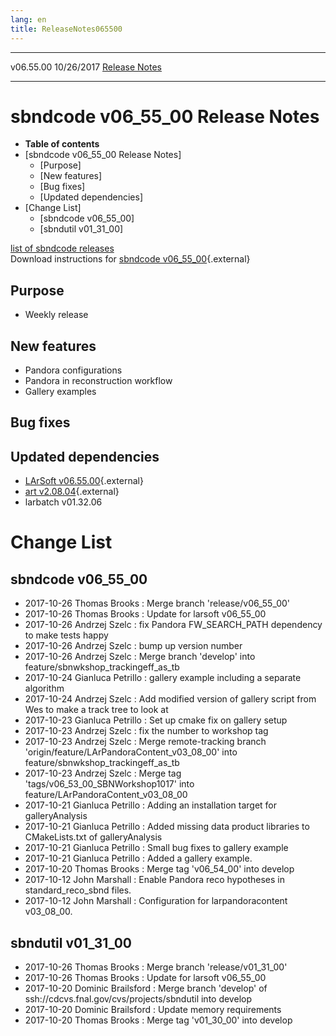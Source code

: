 ```yaml
---
lang: en
title: ReleaseNotes065500
---
```


  ----------- ------------ -- -- ------------------------------------------------------
  v06.55.00   10/26/2017         [Release Notes](ReleaseNotes065500.html)
  ----------- ------------ -- -- ------------------------------------------------------



sbndcode v06\_55\_00 Release Notes
======================================================================================

-   **Table of contents**
-   [sbndcode v06\_55\_00 Release
    Notes]
    -   [Purpose]
    -   [New features]
    -   [Bug fixes]
    -   [Updated dependencies]
-   [Change List]
    -   [sbndcode v06\_55\_00]
    -   [sbndutil v01\_31\_00]

[list of sbndcode
releases](List_of_SBND_code_releases.html)\
Download instructions for [sbndcode
v06\_55\_00](http://scisoft.fnal.gov/scisoft/bundles/sbnd/v06_55_00/sbndcode-v06_55_00.html){.external}



Purpose
----------------------------------

-   Weekly release



New features
--------------------------------------------

-   Pandora configurations
-   Pandora in reconstruction workflow
-   Gallery examples



Bug fixes
--------------------------------------



Updated dependencies
------------------------------------------------------------

-   [LArSoft
    v06.55.00](https://cdcvs.fnal.gov/redmine/projects/larsoft/wiki/ReleaseNotes065500){.external}
-   [art
    v2.08.04](https://cdcvs.fnal.gov/redmine/projects/art/wiki/Series_208){.external}
-   larbatch v01.32.06



Change List
==========================================



sbndcode v06\_55\_00
----------------------------------------------------------

-   2017-10-26 Thomas Brooks : Merge branch \'release/v06\_55\_00\'
-   2017-10-26 Thomas Brooks : Update for larsoft v06\_55\_00
-   2017-10-26 Andrzej Szelc : fix Pandora FW\_SEARCH\_PATH dependency
    to make tests happy
-   2017-10-26 Andrzej Szelc : bump up version number
-   2017-10-26 Andrzej Szelc : Merge branch \'develop\' into
    feature/sbnwkshop\_trackingeff\_as\_tb
-   2017-10-24 Gianluca Petrillo : gallery example including a separate
    algorithm
-   2017-10-24 Andrzej Szelc : Add modified version of gallery script
    from Wes to make a track tree to look at
-   2017-10-23 Gianluca Petrillo : Set up cmake fix on gallery setup
-   2017-10-23 Andrzej Szelc : fix the number to workshop tag
-   2017-10-23 Andrzej Szelc : Merge remote-tracking branch
    \'origin/feature/LArPandoraContent\_v03\_08\_00\' into
    feature/sbnwkshop\_trackingeff\_as\_tb
-   2017-10-23 Andrzej Szelc : Merge tag
    \'tags/v06\_53\_00\_SBNWorkshop1017\' into
    feature/LArPandoraContent\_v03\_08\_00
-   2017-10-21 Gianluca Petrillo : Adding an installation target for
    galleryAnalysis
-   2017-10-21 Gianluca Petrillo : Added missing data product libraries
    to CMakeLists.txt of galleryAnalysis
-   2017-10-21 Gianluca Petrillo : Small bug fixes to gallery example
-   2017-10-21 Gianluca Petrillo : Added a gallery example.
-   2017-10-20 Thomas Brooks : Merge tag \'v06\_54\_00\' into develop
-   2017-10-12 John Marshall : Enable Pandora reco hypotheses in
    standard\_reco\_sbnd files.
-   2017-10-12 John Marshall : Configuration for larpandoracontent
    v03\_08\_00.



sbndutil v01\_31\_00
----------------------------------------------------------

-   2017-10-26 Thomas Brooks : Merge branch \'release/v01\_31\_00\'
-   2017-10-26 Thomas Brooks : Update for larsoft v06\_55\_00
-   2017-10-20 Dominic Brailsford : Merge branch \'develop\' of
    ssh://cdcvs.fnal.gov/cvs/projects/sbndutil into develop
-   2017-10-20 Dominic Brailsford : Update memory requirements
-   2017-10-20 Thomas Brooks : Merge tag \'v01\_30\_00\' into develop
